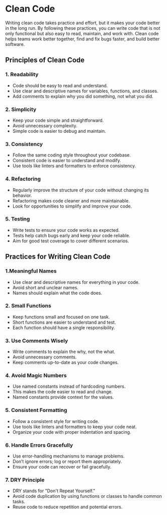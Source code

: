 # Clean Code
Writing clean code takes practice and effort, but it makes your code better in the long run. By following these practices, you can write code that is not only functional but also easy to read, maintain, and work with. Clean code helps teams work better together, find and fix bugs faster, and build better software.

## Principles of Clean Code
### 1. Readability
- Code should be easy to read and understand.
- Use clear and descriptive names for variables, functions, and classes.
- Add comments to explain why you did something, not what you did. 

### 2. Simplicity
- Keep your code simple and straightforward.
- Avoid unnecessary complexity.
- Simple code is easier to debug and maintain.

### 3. Consistency
- Follow the same coding style throughout your codebase.
- Consistent code is easier to understand and modify.
- Use tools like linters and formatters to enforce consistency.

### 4. Refactoring
- Regularly improve the structure of your code without changing its behavior.
- Refactoring makes code cleaner and more maintainable.
- Look for opportunities to simplify and improve your code.

### 5. Testing
- Write tests to ensure your code works as expected.
- Tests help catch bugs early and keep your code reliable.
- Aim for good test coverage to cover different scenarios.


## Practices for Writing Clean Code

### 1.Meaningful Names
- Use clear and descriptive names for everything in your code.
- Avoid short and unclear names.
- Names should explain what the code does.


### 2. Small Functions
- Keep functions small and focused on one task.
- Short functions are easier to understand and test.
- Each function should have a single responsibility.

### 3. Use Comments Wisely
- Write comments to explain the why, not the what.
- Avoid unnecessary comments.
- Keep comments up-to-date as your code changes.


### 4. Avoid Magic Numbers
- Use named constants instead of hardcoding numbers.
- This makes the code easier to read and change.
- Named constants provide context for the values.


### 5. Consistent Formatting
- Follow a consistent style for writing code.
- Use tools like linters and formatters to keep your code neat.
- Organize your code with proper indentation and spacing.


### 6. Handle Errors Gracefully
- Use error-handling mechanisms to manage problems.
- Don’t ignore errors; log or report them appropriately.
- Ensure your code can recover or fail gracefully.


### 7. DRY Principle
- DRY stands for "Don't Repeat Yourself."
- Avoid code duplication by using functions or classes to handle common tasks.
- Reuse code to reduce repetition and potential errors.










